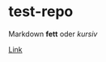 # test-repo

Markdown **fett** oder *kursiv*

[Link](https://kirenz.github.io/analytics/docs/online-marketing.html)
